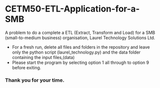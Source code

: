# CETM50-ETL-Application-for-a-SMB
A problem to do a complete a ETL (Extract, Transform and Load) for a SMB (small-to-medium business) organisation, Laurel Technology Solutions Ltd.

- For a fresh run, delete all files and folders in the repository and leave only the python script (laurel_technology.py) and the data folder containing the input files,(data)
- Please start the program by selecting option 1 all through to option 9 before exiting.

### Thank you for your time.

